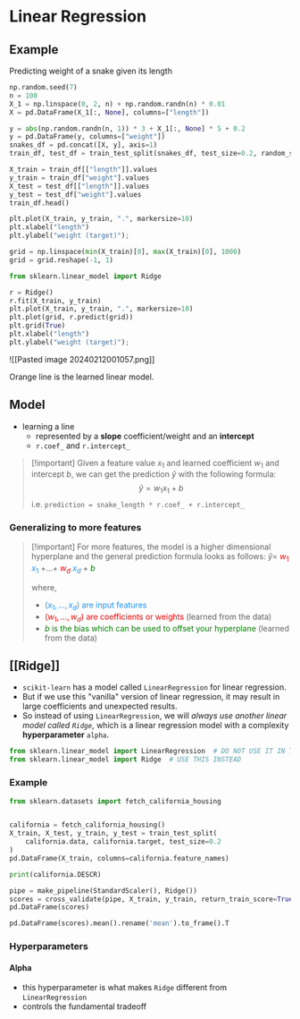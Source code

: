 # Linear Regression
## Example
Predicting weight of a snake given its length
```python
np.random.seed(7)
n = 100
X_1 = np.linspace(0, 2, n) + np.random.randn(n) * 0.01
X = pd.DataFrame(X_1[:, None], columns=["length"])

y = abs(np.random.randn(n, 1)) * 3 + X_1[:, None] * 5 + 0.2
y = pd.DataFrame(y, columns=["weight"])
snakes_df = pd.concat([X, y], axis=1)
train_df, test_df = train_test_split(snakes_df, test_size=0.2, random_state=77)

X_train = train_df[["length"]].values
y_train = train_df["weight"].values
X_test = test_df[["length"]].values
y_test = test_df["weight"].values
train_df.head()

plt.plot(X_train, y_train, ".", markersize=10)
plt.xlabel("length")
plt.ylabel("weight (target)");

grid = np.linspace(min(X_train)[0], max(X_train)[0], 1000)
grid = grid.reshape(-1, 1)

from sklearn.linear_model import Ridge

r = Ridge()
r.fit(X_train, y_train)
plt.plot(X_train, y_train, ".", markersize=10)
plt.plot(grid, r.predict(grid))
plt.grid(True)
plt.xlabel("length")
plt.ylabel("weight (target)");
```
![[Pasted image 20240212001057.png]]

Orange line is the learned linear model.
## Model
- learning a line
	- represented by a **slope** coefficient/weight and an **intercept**
	- `r.coef_` and `r.intercept_`

> [!important] Given a feature value $x_1$ and learned coefficient $w_1$ and intercept $b$, we can get the prediction $\hat{y}$ with the following formula:
$$\hat{y} = w_1x_1 + b$$
> i.e.
> ` prediction = snake_length * r.coef_ + r.intercept_ `
> 
### Generalizing to more features
> [!important] For more features, the model is a higher dimensional hyperplane and the general prediction formula looks as follows: 
$\hat{y} =$ <font color="red">$w_1$</font> <font color="DodgerBlue">$x_1$ </font> $+ \dots +$ <font color="red">$w_d$</font> <font color="DodgerBlue">$x_d$</font> + <font  color="green"> $b$</font>
>
> where, 
> - <font  color="DodgerBlue"> ($x_1, \dots, x_d$) are input features </font>
> - <font  color="red"> ($w_1, \dots, w_d$) are coefficients or weights </font> (learned from the data)
> - <font  color="green"> $b$ is the bias which can be used to offset your hyperplane </font> (learned from the data)


## [[Ridge]]
- `scikit-learn` has a model called `LinearRegression` for linear regression. 
- But if we use this "vanilla" version of linear regression, it may result in large coefficients and unexpected results. 
- So instead of using `LinearRegression`, we will _always use another linear model called `Ridge`_, which is a linear regression model with a complexity **hyperparameter** `alpha`.
```python
from sklearn.linear_model import LinearRegression  # DO NOT USE IT IN THIS COURSE
from sklearn.linear_model import Ridge  # USE THIS INSTEAD
```
### Example
```python
from sklearn.datasets import fetch_california_housing


california = fetch_california_housing()
X_train, X_test, y_train, y_test = train_test_split(
    california.data, california.target, test_size=0.2
)
pd.DataFrame(X_train, columns=california.feature_names)

print(california.DESCR)

pipe = make_pipeline(StandardScaler(), Ridge())
scores = cross_validate(pipe, X_train, y_train, return_train_score=True)
pd.DataFrame(scores)

pd.DataFrame(scores).mean().rename('mean').to_frame().T
```
### Hyperparameters
#### Alpha
- this hyperparameter is what makes `Ridge` different from `LinearRegression`
- controls the fundamental tradeoff